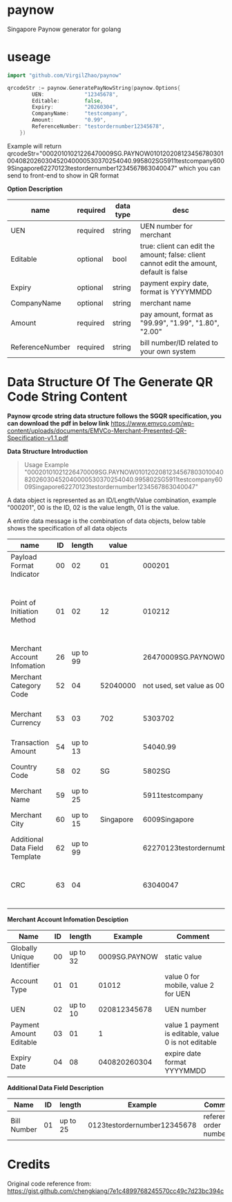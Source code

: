 # paynow
Singapore Paynow  generator for golang

# useage

```go
import "github.com/VirgilZhao/paynow"

qrcodeStr := paynow.GeneratePayNowString(paynow.Options{
 		UEN:             "12345678",
 		Editable:        false,
 		Expiry:          "20260304",
 		CompanyName:     "testcompany",
 		Amount:          "0.99",
 		ReferenceNumber: "testordernumber12345678",
 	})
```
Example will return qrcodeStr="00020101021226470009SG.PAYNOW010120208123456780301004082026030452040000530370254040.995802SG5911testcompany6009Singapore62270123testordernumber1234567863040047"
which you can send to front-end to show in QR format 

**Option Description**

| name | required |data type| desc |
| ---- | ---- | ---- | ---- |
| UEN | required | string | UEN number for merchant|
|Editable | optional | bool | true: client can edit the amount; false: client cannot edit the amount, default is false |
|Expiry | optional | string | payment expiry date, format is YYYYMMDD|
|CompanyName | optional | string | merchant name |
|Amount| required | string | pay amount, format as "99.99", "1.99", "1.80", "2.00"|
|ReferenceNumber| required | string | bill number/ID related to your own system|

# Data Structure Of The Generate QR Code String Content
**Paynow qrcode string data structure follows the SGQR specification, you can download the pdf in below link**
https://www.emvco.com/wp-content/uploads/documents/EMVCo-Merchant-Presented-QR-Specification-v1.1.pdf

**Data Structure Introduction**

>Usage Example "00020101021226470009SG.PAYNOW010120208123456780301004082026030452040000530370254040.995802SG5911testcompany6009Singapore62270123testordernumber1234567863040047"

A data object is represented as an ID/Length/Value combination, example "000201", 00 is the ID, 02 is the value length, 01 is the value.

A entire data message is the combination of data objects, below table shows the specification of all data objects

| name | ID | length | value | example | Comment |
| ---- | ---- | ---- | ---- | ---- | ---- |
 |Payload Format Indicator | 00 | 02 |  01 |  000201 |static value|
 |Point of Initiation Method | 01 | 02 | 12 | 010212 | value 11 represents static QR code, 12 represents dynamic QR code|
 |Merchant Account Infomation| 26 | up to 99 | |26470009SG.PAYNOW0101202081234567803010040820260304 | paynow account info |
 |Merchant Category Code | 52 | 04 | 52040000 | not used, set value as 0000 |
 |Merchant Currency | 53 | 03 | 702 | 5303702 | SG currency static value |
 |Transaction Amount | 54 | up to 13 |  | 54040.99 | amount |
 |Country Code | 58 | 02 | SG | 5802SG | static value for singapore |
 |Merchant Name|59|up to 25| |5911testcompany| company name |
 |Merchant City|60|up to 15| Singapore|6009Singapore| stative value for singapore|
 |Additional Data Field Template| 62| up to 99| |62270123testordernumber12345678| additional data attached|
 |CRC | 63 | 04 | |63040047| CRC16 sign, sign string includes 6304|
 
 **Merchant Account Infomation Desciption**
 
 | Name|ID|length|Example|Comment|
 | ----| ---- | ---- | ---- | ---- |
 | Globally Unique Identifier | 00 | up to 32 | 0009SG.PAYNOW| static value|
 | Account Type | 01 | 01 | 01012 | value 0 for mobile, value 2 for UEN |
 | UEN | 02 | up to 10 |  020812345678 | UEN number |
 | Payment Amount Editable | 03 | 01 | 1 | value 1 payment is editable, value 0 is not editable |
 | Expiry Date | 04 | 08 | 040820260304 | expire date format YYYYMMDD| 
 
 **Additional Data Field Description**
 
 | Name|ID|length|Example|Comment|
 | ----| ---- | ---- | ---- | ---- |
 |Bill Number | 01 | up to 25 | 0123testordernumber12345678 | reference order number/ID|


# Credits
Original code reference from: https://gist.github.com/chengkiang/7e1c4899768245570cc49c7d23bc394c


